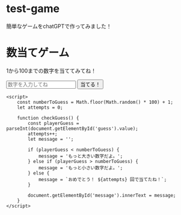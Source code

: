 # test-game
簡単なゲームをchatGPTで作ってみました！

<!DOCTYPE html>
<html lang="ja">
<head>
    <meta charset="UTF-8">
    <meta name="viewport" content="width=device-width, initial-scale=1.0">
    <title>数当てゲーム</title>
</head>
<body>
    <h1>数当てゲーム</h1>
    <p>1から100までの数字を当ててみてね！</p>
    <input type="number" id="guess" placeholder="数字を入力してね">
    <button onclick="checkGuess()">当てる！</button>
    <p id="message"></p>

    <script>
        const numberToGuess = Math.floor(Math.random() * 100) + 1;
        let attempts = 0;

        function checkGuess() {
            const playerGuess = parseInt(document.getElementById('guess').value);
            attempts++;
            let message = '';

            if (playerGuess < numberToGuess) {
                message = 'もっと大きい数字だよ。';
            } else if (playerGuess > numberToGuess) {
                message = 'もっと小さい数字だよ。';
            } else {
                message = `おめでとう！ ${attempts} 回で当てたね！`;
            }

            document.getElementById('message').innerText = message;
        }
    </script>
</body>
</html>
